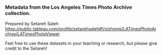 ### Metadata from the Los Angeles Times Photo Archive collection. 

Prepared by Setareh Saleh https://public.tableau.com/profile/setarehsaleh#!/vizhome/LATimesPhotoArchive/LATimesPhotoViewer

Feel free to use these datasets in your teaching or research, but please give credit to the Setareh!
